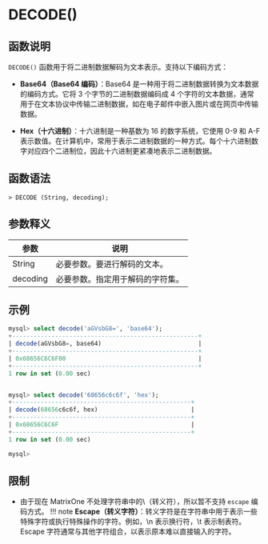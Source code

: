 # **DECODE()**

## **函数说明**

`DECODE()` 函数用于将二进制数据解码为文本表示。支持以下编码方式：

- **Base64（Base64 编码）**：Base64 是一种用于将二进制数据转换为文本数据的编码方式。它将 3 个字节的二进制数据编码成 4 个字符的文本数据，通常用于在文本协议中传输二进制数据，如在电子邮件中嵌入图片或在网页中传输数据。

- **Hex（十六进制）**：十六进制是一种基数为 16 的数字系统，它使用 0-9 和 A-F 表示数值。在计算机中，常用于表示二进制数据的一种方式。每个十六进制数字对应四个二进制位，因此十六进制更紧凑地表示二进制数据。

## **函数语法**

```
> DECODE (String, decoding);
```

## **参数释义**

|  参数             | 说明                           |
|  --------------- | ------------------------------ |
| String           | 必要参数。要进行解码的文本。            |
| decoding         | 必要参数。指定用于解码的字符集。     |

## **示例**

```SQL
mysql> select decode('aGVsbG8=', 'base64');
+----------------------------------------------------+
| decode(aGVsbG8=, base64)                           |
+----------------------------------------------------+
| 0x68656C6C6F00                                     |
+----------------------------------------------------+
1 row in set (0.00 sec)


mysql> select decode('68656c6c6f', 'hex');
+--------------------------------------------------+
| decode(68656c6c6f, hex)                          |
+--------------------------------------------------+
| 0x68656C6C6F                                     |
+--------------------------------------------------+
1 row in set (0.00 sec)

mysql> 

```

## **限制**

- 由于现在 MatrixOne 不处理字符串中的\（转义符），所以暂不支持 `escape` 编码方式。
!!! note
    **Escape（转义字符）**：转义字符是在字符串中用于表示一些特殊字符或执行特殊操作的字符。例如，\n 表示换行符，\t 表示制表符。Escape 字符通常与其他字符组合，以表示原本难以直接输入的字符。